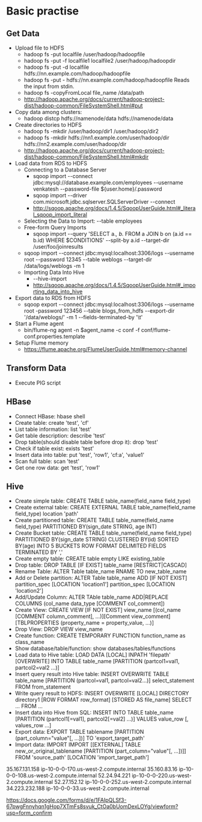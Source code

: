 # Basic practise

## Get Data
- Upload file to HDFS
    * hadoop fs -put localfile /user/hadoop/hadoopfile
    * hadoop fs -put -f localfile1 localfile2 /user/hadoop/hadoopdir
    * hadoop fs -put -d localfile hdfs://nn.example.com/hadoop/hadoopfile
    * hadoop fs -put - hdfs://nn.example.com/hadoop/hadoopfile Reads the input from stdin.
    * hadoop fs -copyFromLocal file_name /data/path
    * http://hadoop.apache.org/docs/current/hadoop-project-dist/hadoop-common/FileSystemShell.html#put
- Copy data among clusters:
    * hadoop distcp hdfs://namenode/data hdfs://namenode/data
- Create directories to HDFS 
    * hadoop fs -mkdir /user/hadoop/dir1 /user/hadoop/dir2
    * hadoop fs -mkdir hdfs://nn1.example.com/user/hadoop/dir hdfs://nn2.example.com/user/hadoop/dir
    * http://hadoop.apache.org/docs/current/hadoop-project-dist/hadoop-common/FileSystemShell.html#mkdir
- Load data from RDS to HDFS
    * Connecting to a Database Server
        - sqoop import --connect jdbc:mysql://database.example.com/employees --username venkatesh --password-file ${user.home}/.password
        - sqoop import --driver com.microsoft.jdbc.sqlserver.SQLServerDriver --connect <connect-string>
        - http://sqoop.apache.org/docs/1.4.5/SqoopUserGuide.html#_literal_sqoop_import_literal
    * Selecting the Data to Import: --table employees
    * Free-form Query Imports
        - sqoop import --query 'SELECT a.*, b.* FROM a JOIN b on (a.id == b.id) WHERE $CONDITIONS' --split-by a.id --target-dir /user/foo/joinresults
    * sqoop import --connect jdbc:mysql:localhost:3306/logs --username root --password 12345 --table weblogs --target-dir /data/logs/weblogs -m 1
    * Importing Data Into Hive
        - --hive-import
        - http://sqoop.apache.org/docs/1.4.5/SqoopUserGuide.html#_importing_data_into_hive
- Export data to RDS from HDFS
    * sqoop export --connect jdbc:mysql:localhost:3306/logs --username root -password 123456 --table blogs_from_hdfs --export-dir '/data/weblogs/' -m 1 --fields-terminated-by '\t'
- Start a Flume agent
    * bin/flume-ng agent -n $agent_name -c conf -f conf/flume-conf.properties.template
- Setup Flume memory
    * https://flume.apache.org/FlumeUserGuide.html#memory-channel

## Transform Data
- Execute PIG script
    
    
    
## HBase
- Connect HBase: hbase shell
- Create table: create 'test', 'cf'
- List table information: list 'test'
- Get table description: describe 'test'
- Drop table(should disable table before drop it): drop 'test'
- Check if table exist: exists 'test'
- Insert data into table: put 'test', 'row1', 'cf:a', 'value1'
- Scan full table: scan 'test' 
- Get one row data: get 'test', 'row1'

## Hive
- Create simple table: CREATE TABLE table_name(field_name field_type)
- Create external table: CREATE EXTERNAL TABLE table_name(field_name field_type) location 'path'
- Create partitioned table: CREATE TABLE table_name(field_name field_type) PARTITIONED BY(sign_date STRING, age INT)
- Create Bucket table: CREATE TABLE table_name(field_name field_type) PARTITIONED BY(sign_date STRING) CLUSTERED BY(id) SORTED BY(age) INTO 5 BUCKETS ROW FORMAT DELIMITED FIELDS TERMINATED BY ','
- Create empty table: CREATE table empty LIKE existing_table
- Drop table: DROP TABLE [IF EXIST] table_name [RESTRICT|CASCAD]
- Rename Table: ALTER Table table_name RNAME TO new_table_name
- Add or Delete partition: ALTER Table table_name ADD [IF NOT EXIST] partition_spec [LOCATION 'location1'] partition_spec [LOCATION 'location2']
- Add/Update Column: ALTER TAble table_name ADD|REPLACE COLUMNS (col_name data_type [COMMENT col_comment])
- Create View: CREATE VIEW [IF NOT EXIST] view_name [(col_name [COMMENT column_comment], ...)][Comment view_comment][TBLPROPERTIES (property_name = property_value, ...)]
- Drop View: DROP VIEW view_name
- Create function: CREATE TEMPORARY FUNCTION function_name as class_name
- Show database/table/function: show databases/tables/functions
- Load data to Hive table: LOAD DATA [LOCAL] INPATH 'filepath' [OVERWRITE] INTO TABLE table_name [PARTITION (partcol1=val1, partcol2=val2 ...)]
- Insert query result into Hive table: INSERT OVERWRITE TABLE table_name [PARTITION (partcol=val1, partcol=val2...)] select_statement FROM from_statement
- Write query result to HDFS: INSERT OVERWRITE [LOCAL] DIRECTORY directory1 [ROW FORMAT row_format] [STORED AS file_name] SELECT ... FROM ...
- Insert data into Hive from SQL: INSERT INTO TABLE table_name [PARTITION (partcol1[=val1], partcol2[=val2] ...)] VALUES value_row [, values_row ...]
- Export data: EXPORT TABLE tablename [PARTITION (part_column="value"[, ...])] TO 'export_target_path'
- Import data: IMPORT IMPORT [[EXTERNAL] TABLE new_or_original_tablename [PARTITION (part_column="value"[, ...])]] FROM 'source_path' [LOCATION 'import_target_path']  
    
35.167.131.158 ip-10-0-0-170.us-west-2.compute.internal
35.160.83.16 ip-10-0-0-108.us-west-2.compute.internal
52.24.94.221 ip-10-0-0-220.us-west-2.compute.internal
52.27.152.12 ip-10-0-0-252.us-west-2.compute.internal
34.223.232.188 ip-10-0-0-33.us-west-2.compute.internal


https://docs.google.com/forms/d/e/1FAIpQLSf3-67pwgFnnyhqn1gHop7XTmFs8svuk_CtOa0bUomDexLOYg/viewform?usp=form_confirm